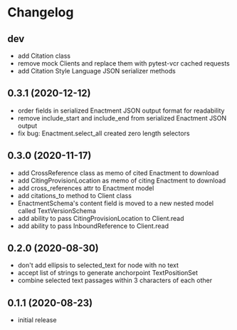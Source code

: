 Changelog
=========
dev
-----------------
- add Citation class
- remove mock Clients and replace them with pytest-vcr cached requests
- add Citation Style Language JSON serializer methods

0.3.1 (2020-12-12)
------------------

- order fields in serialized Enactment JSON output format for readability
- remove include_start and include_end from serialized Enactment JSON output
- fix bug: Enactment.select_all created zero length selectors

0.3.0 (2020-11-17)
------------------

- add CrossReference class as memo of cited Enactment to download
- add CitingProvisionLocation as memo of citing Enactment to download
- add cross_references attr to Enactment model
- add citations_to method to Client class
- EnactmentSchema's content field is moved to a new nested model called TextVersionSchema
- add ability to pass CitingProvisionLocation to Client.read
- add ability to pass InboundReference to Client.read

0.2.0 (2020-08-30)
------------------
- don't add ellipsis to selected_text for node with no text
- accept list of strings to generate anchorpoint TextPositionSet
- combine selected text passages within 3 characters of each other

0.1.1 (2020-08-23)
------------------
- initial release
